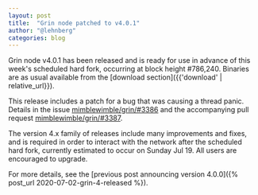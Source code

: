 ```yaml
---
layout: post
title:  "Grin node patched to v4.0.1"
author: "@lehnberg"
categories: blog
---
```


Grin node v4.0.1 has been released and is ready for use in advance of this week's scheduled hard fork, occurring at block height #786,240. Binaries are as usual available from the [download section]({{'download' | relative_url}}).

This release includes a patch for a bug that was causing a thread panic. Details in the issue [mimblewimble/grin/#3386](https://github.com/mimblewimble/grin/issues/3386) and the accompanying pull request [mimblewimble/grin/#3387](https://github.com/mimblewimble/grin/pull/3387).

The version 4.x family of releases include many improvements and fixes, and is required in order to interact with the network after the scheduled hard fork, currently estimated to occur on Sunday Jul 19. All users are encouraged to upgrade.

For more details, see the [previous post announcing version 4.0.0]({% post_url 2020-07-02-grin-4-released %}).